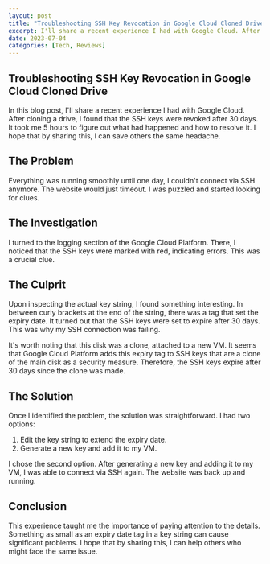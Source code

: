 ```yaml
---
layout: post
title: "Troubleshooting SSH Key Revocation in Google Cloud Cloned Drive"
excerpt: I'll share a recent experience I had with Google Cloud. After cloning a drive, I found that the SSH keys were revoked after 30 days. It took me 5 hours to figure out what had happened and how to resolve it.
date: 2023-07-04
categories: [Tech, Reviews]
---
```


## Troubleshooting SSH Key Revocation in Google Cloud Cloned Drive

In this blog post, I'll share a recent experience I had with Google Cloud. After cloning a drive, I found that the SSH keys were revoked after 30 days. It took me 5 hours to figure out what had happened and how to resolve it. I hope that by sharing this, I can save others the same headache.

## The Problem

Everything was running smoothly until one day, I couldn't connect via SSH anymore. The website would just timeout. I was puzzled and started looking for clues.

## The Investigation

I turned to the logging section of the Google Cloud Platform. There, I noticed that the SSH keys were marked with red, indicating errors. This was a crucial clue.

## The Culprit

Upon inspecting the actual key string, I found something interesting. In between curly brackets at the end of the string, there was a tag that set the expiry date. It turned out that the SSH keys were set to expire after 30 days. This was why my SSH connection was failing.

It's worth noting that this disk was a clone, attached to a new VM. It seems that Google Cloud Platform adds this expiry tag to SSH keys that are a clone of the main disk as a security measure. Therefore, the SSH keys expire after 30 days since the clone was made.

## The Solution

Once I identified the problem, the solution was straightforward. I had two options:

1. Edit the key string to extend the expiry date.
2. Generate a new key and add it to my VM.

I chose the second option. After generating a new key and adding it to my VM, I was able to connect via SSH again. The website was back up and running.

## Conclusion

This experience taught me the importance of paying attention to the details. Something as small as an expiry date tag in a key string can cause significant problems. I hope that by sharing this, I can help others who might face the same issue.
